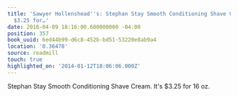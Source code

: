 ```yaml
---
title: 'Sawyer Hollenshead''s: Stephan Stay Smooth Conditioning Shave Cream. It''s
  $3.25 for…'
date: 2016-04-09 18:16:00.600000000 -04:00
position: 357
book_uuid: 6ed44b99-d6c8-452b-bd51-53220e8ab9a4
location: '0.36478'
source: readmill
touch: true
highlighted_on: '2014-01-12T18:06:06.000Z'
---
```


Stephan Stay Smooth Conditioning Shave Cream. It's $3.25 for 16 oz.